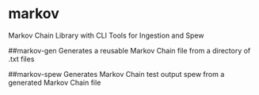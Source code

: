 # markov
Markov Chain Library with CLI Tools for Ingestion and Spew



##markov-gen
Generates a reusable Markov Chain file from a directory of .txt files

##markov-spew
Generates Markov Chain test output spew from a generated Markov Chain file
